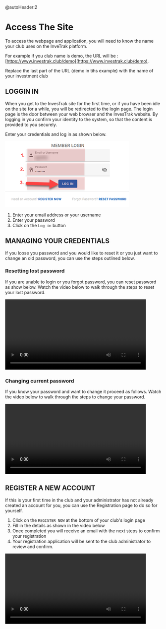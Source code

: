 @autoHeader:2
# Access The Site

To access the webpage and application, you will need to know the name your club uses on the InveTrak platform.

For example if you club name is demo, the URL will be :
[https://www.investrak.club/demo](https://www.investrak.club/demo).

Replace the last part of the URL (demo in tihs example) with the name of your investment club

## LOGGIN IN
When you get to the InvesTrak site for the first time, or if you have been idle on the site for a while, 
you will be redirected to the login page. 
The login page is the door between your web browser and the InvesTrak website. 
By logging in you confirm your identity to the system, so that the content is provided to you securely.

Enter your credentials and log in as shown below.

![alt text](static/images/1.1_Login.png ":size=400 login page")

1. Enter your email address or your username
1. Enter your password
1. Click on the `Log in` button


## MANAGING YOUR CREDENTIALS
If you loose you password and you would like to reset it or you just want to change an old password, you can use the steps outlined below.

###	Resetting lost password

If you are unable to login or you forgot password, you can reset password as show below. 
Watch the video below to walk through the steps to reset your lost password.

<video src="/static/video/Reset_lost_password.mp4" width="90%" controls>
  <img src="/static/images/1.3_Lost_password.png"/>
</video>

<!-- tabs:start >

#### **Click to Reset **
Click on the `RESET PASSWORD` button at the bottom of the login screen

![alt text](static/images/1.3_Lost_password.png ":size=400 Lost password") 

#### **Request Reset **

Request a password reset as follows:

![alt text](static/images/1.4_Request_reset_password.png ":size=400 Request reset") 

  1.	Provide your email address.  
  1.	Click on the `Request reset password` button

#### ** Reset Confirmation **
  A confirmation page displays acknowledging recipt of the request.

  ![alt text](static/images/1.5_Request_reset_sent.png ":size=400 Request reset sent") 

#### ** Reset Email **
  You’ll receive an email with a link to reset your password.
  
  ![alt text](static/images/1.6_Request_reset_email.png "Request Email") 
  
#### ** Reset Password **
Click on the email link to be directed to the page to reset your password.

![alt text](static/images/1.7_Reset_password.png ":size=400 Reset password") 

1. Enter your new password
1. Enter your password again to confirm
1. Click on the `RESET PASSWORD` button

<!-- tabs:end -->

###	Changing current password

If you know your password and want to change it proceed as follows. Watch the video below to walk through the steps to change your password.

<video src="/static/video/Change_current_password.mp4" width="90%" controls>
  <img src="/static/images/1.8_Change_password_link.png"/>
</video>

<!-- tabs:start >
#### **Click to Change **
Select `Change Password` option from the user profile drop down list.

![alt text](static/images/1.8_Change_password_link.png ":size=400 click change password") 

#### **Change Password **

Change your password as follows:

![alt text](static/images/1.9_Change_password.png ":size=400 change password page") 

1. Enter your old password.  
1. Enter your new password
1. Enter your password again to confirm
1. Click on the `Change Password` button
  
< tabs:end -->

## REGISTER A NEW ACCOUNT
If this is your first time in the club and your administrator has not already created an account for you,
you can use the Registration page to do so for yourself.

1. Click on the `REGISTER NOW` at the bottom of your club's login page
2. Fill in the details as shown in the video below
3. Once completed you will receive an email with the next steps to confirm your registration
4. Your registration application will be sent to the club administrator to review and confirm.
   
<video src="/static/video/Register_new_account.mp4" width="90%" controls>
  <img src="/static/images/1.11_New_Registration_step_2.png"/>
</video>

<!-- tabs:start >
#### **Click to Register **
Select `Change Password` option from the user profile drop down list.

![alt text](static/images/1.10_New_Registration.png ":size=400 click new registration") 

#### **Provide Personal details **

Enter your personal details such as your name, phone number and residential address:

![alt text](static/images/1.11_New_Registration_step_1.png ":size=400x200 Provide personal  details") 

#### **Provide Credentials **

Enter the credentials you will use to authenticate to the system:

![alt text](static/images/1.11_New_Registration_step_2.png ":size=400x200 Provide personal  details") 

1. Enter your email address.  
2. Enter your username you would like to use for login.
3. Enter your password (pay attention to the minimum security requirements)
4. Enter your password again to confirm (must match your password)

#### **Complete Registration **

Click on the `REGISTER` Button, confirm your information and then click on the second register button to complete your registration:

![alt text](static/images/1.11_New_Registration_complete.png ":size=400 Provide personal  details") 

<!-- tabs:end -->

